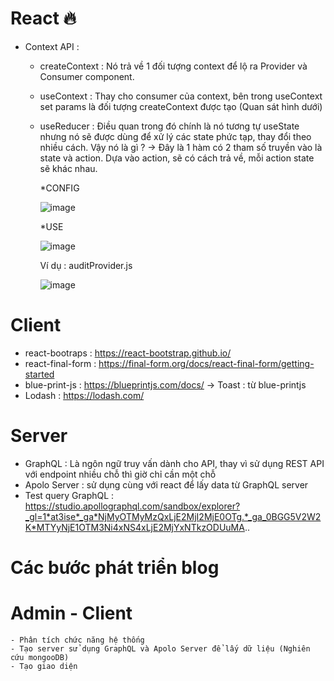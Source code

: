 # React 🔥
  - Context API : 
    + createContext : Nó trả về 1 đối tượng context để lộ ra Provider và Consumer component. 
    + useContext : Thay cho consumer của context, bên trong useContext set params là đối tượng createContext được tạo (Quan sát hình dưới)
    + useReducer : Điều quan trong đó chính là nó tương tự useState nhưng nó sẽ được dùng để xử lý các state phức tạp, thay đổi theo nhiều cách. Vậy nó là gì ? 
        -> Đây là 1 hàm có 2 tham số truyền vào là state và action. Dựa vào action, sẽ có cách trả về, mỗi action state sẽ khác nhau.
        
        *CONFIG
        
        ![image](https://user-images.githubusercontent.com/52592983/125419757-6a549a12-e316-49a9-93c3-05da8fb8db28.png)
        
        *USE
        
        ![image](https://user-images.githubusercontent.com/52592983/125419990-3c2eb48b-aefa-465f-a52b-b4d1dfdc81a8.png)
        

      Ví dụ : auditProvider.js
      
      
       ![image](https://user-images.githubusercontent.com/52592983/125414454-3683f9be-bc44-485a-b7e7-0052836bd613.png)
       
       
      
# Client 
  - react-bootraps : https://react-bootstrap.github.io/
  - react-final-form : https://final-form.org/docs/react-final-form/getting-started
  - blue-print-js : https://blueprintjs.com/docs/
    -> Toast : từ blue-printjs
  - Lodash : https://lodash.com/ 
# Server 
  - GraphQL : Là ngôn ngữ truy vấn dành cho API, thay vì sử dụng REST API với endpoint nhiều chỗ thì giờ chỉ cần một chỗ
  - Apolo Server : sử dụng cùng với react để lấy data từ GraphQL server 
  - Test query GraphQL : https://studio.apollographql.com/sandbox/explorer?_gl=1*at3ise*_ga*NjMyOTMyMzQxLjE2MjI2MjE0OTg.*_ga_0BGG5V2W2K*MTYyNjE1OTM3Ni4xNS4xLjE2MjYxNTkzODUuMA..

# Các bước phát triển blog 
  # Admin - Client
    - Phân tích chức năng hệ thống 
    - Tạo server sử dụng GraphQL và Apolo Server để lấy dữ liệu (Nghiên cứu mongooDB)
    - Tạo giao diện
